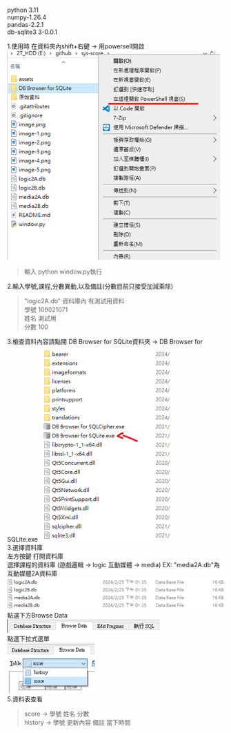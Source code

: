 python 3.11 <br>
numpy-1.26.4<br>
pandas-2.2.1 <br>
db-sqlite3 3-0.0.1 <br>

1.使用時 在資料夾內shift+右鍵 -> 用powersell開啟 
![alt text](image.png)<br>
>    輸入 python window.py執行<br>

2.輸入學號,課程,分數異動,以及備註(分數目前只接受加減乘除)<br>
>    "logic2A.db" 資料庫內 有測試用資料<br>
>    學號       109021071<br>
>    姓名       測試用 <br>
>    分數       100<br>

3.檢查資料內容請點開
    DB Browser for SQLite資料夾  ->  DB Browser for SQLite.exe
![alt text](image-4.png)<br>
3.選擇資料庫<br>
左方按鍵 打開資料庫<br>
    選擇課程的資料庫 (遊戲邏輯 -> logic  互動媒體 -> media) 
    EX: "media2A.db"為互動媒體2A資料庫 
![alt text](image-2.png)<br>
點選下方Browse Data<br>
![alt text](image-1.png)<br>
    點選下拉式選單<br>
![alt text](image-5.png)<br>
5.資料表查看<br>
>   score -> 學號 姓名 分數<br>
>   history -> 學號 更新內容 備註 當下時間
